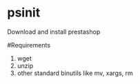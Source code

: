 # psinit
Download and install prestashop

#Requirements
1. wget
2. unzip
3. other standard binutils like mv, xargs, rm

